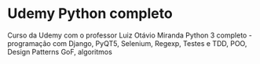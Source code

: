 # Udemy Python completo
Curso da Udemy com o professor Luiz Otávio Miranda
Python 3 completo - programação com Django, PyQT5, Selenium, Regexp, Testes e TDD, POO, Design Patterns GoF, algoritmos
